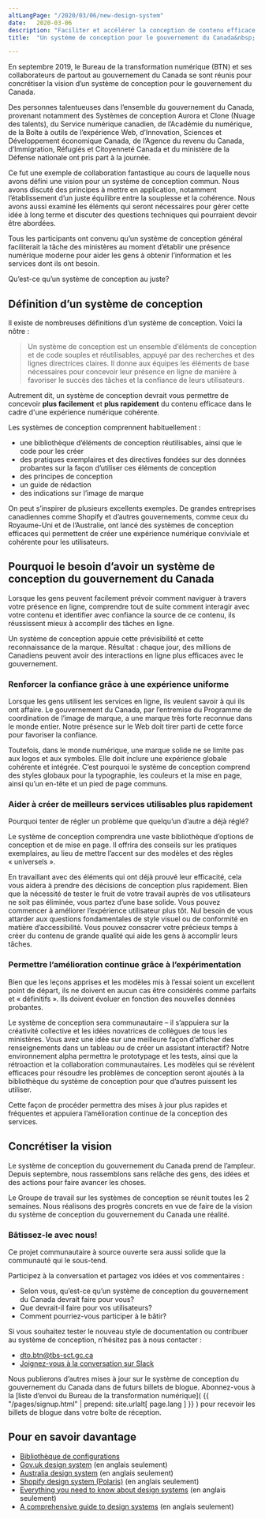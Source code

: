 ```yaml
---
altLangPage: "/2020/03/06/new-design-system"
date:   2020-03-06
description: "Faciliter et accélérer la conception de contenu efficace dans le cadre d'une expérience numérique cohérente."
title:  "Un système de conception pour le gouvernement du Canada&nbsp;: produire plus rapidement un meilleur contenu en ligne"

---
```


En septembre 2019, le Bureau de la transformation numérique (BTN) et ses collaborateurs de partout au gouvernement du Canada se sont réunis pour concrétiser la vision d’un système de conception pour le gouvernement du Canada.

Des personnes talentueuses dans l’ensemble du gouvernement du Canada, provenant notamment des Systèmes de conception Aurora et Clone (Nuage des talents), du Service numérique canadien, de l’Académie du numérique, de la Boîte à outils de l’expérience Web, d’Innovation, Sciences et Développement économique Canada, de l’Agence du revenu du Canada, d’Immigration, Réfugiés et Citoyenneté Canada  et du ministère de la Défense nationale  ont pris part à la journée.

Ce fut une exemple de collaboration fantastique au cours de laquelle nous avons défini une vision pour un système de conception commun. Nous avons discuté des principes à mettre en application, notamment l’établissement d’un juste équilibre entre la souplesse et la cohérence. Nous avons aussi examiné les éléments qui seront nécessaires pour gérer cette idée à long terme et discuter des questions techniques qui pourraient devoir être abordées.

Tous les participants ont convenu qu’un système de conception général faciliterait la tâche des ministères au moment d’établir une présence numérique moderne pour aider les gens à obtenir l’information et les services dont ils ont besoin.

Qu’est-ce qu’un système de conception au juste?

## Définition d’un système de conception

Il existe de nombreuses définitions d’un système de conception. Voici la nôtre&nbsp;:

> Un système de conception est un ensemble d’éléments de conception et de code souples et réutilisables, appuyé par des recherches et des lignes directrices claires. Il donne aux équipes les éléments de base nécessaires pour concevoir leur présence en ligne de manière à favoriser le succès des tâches et la confiance de leurs utilisateurs.

Autrement dit, un système de conception devrait vous permettre de concevoir **plus facilement** et **plus rapidement** du contenu efficace dans le cadre d'une expérience numérique cohérente.

Les systèmes de conception comprennent habituellement&nbsp;:

* une bibliothèque d’éléments de conception réutilisables, ainsi que le code pour les créer
* des pratiques exemplaires et des directives fondées sur des données probantes sur la façon d’utiliser ces éléments de conception
* des principes de conception
* un guide de rédaction
* des indications sur l’image de marque

On peut s’inspirer de plusieurs excellents exemples. De grandes entreprises canadiennes comme Shopify et d’autres gouvernements, comme ceux du Royaume-Uni et de l’Australie, ont lancé des systèmes de conception efficaces qui permettent de créer une expérience numérique conviviale et cohérente pour les utilisateurs.

## Pourquoi le besoin d’avoir un système de conception du gouvernement du Canada

Lorsque les gens peuvent facilement prévoir comment naviguer à travers votre présence en ligne, comprendre tout de suite comment interagir avec votre contenu et identifier avec confiance la source de ce contenu, ils réussissent mieux à accomplir des tâches en ligne.

Un système de conception appuie cette prévisibilité et cette reconnaissance de la marque. Résultat&nbsp;: chaque jour, des millions de Canadiens peuvent avoir des interactions en ligne plus efficaces avec le gouvernement.

### Renforcer la confiance grâce à une expérience uniforme

Lorsque les gens utilisent les services en ligne, ils veulent savoir à qui ils ont affaire. Le gouvernement du Canada, par l’entremise du Programme de coordination de l’image de marque, a une marque très forte reconnue dans le monde entier.  Notre présence sur le Web doit tirer parti de cette force pour favoriser la confiance.

Toutefois, dans le monde numérique, une marque solide ne se limite pas aux logos et aux symboles. Elle doit inclure une expérience globale cohérente et intégrée. C’est pourquoi le système de conception comprend des styles globaux pour la typographie, les couleurs et la mise en page, ainsi qu’un en-tête et un pied de page communs.

### Aider à créer de meilleurs services utilisables plus rapidement

Pourquoi tenter de régler un problème que quelqu’un d’autre a déjà réglé?

Le système de conception comprendra une vaste bibliothèque d’options de conception et de mise en page. Il offrira des conseils sur les pratiques exemplaires, au lieu de mettre l’accent sur des modèles et des règles «&nbsp;universels&nbsp;».

En travaillant avec des éléments qui ont déjà prouvé leur efficacité, cela vous aidera à prendre des décisions de conception plus rapidement. Bien que la nécessité de tester le fruit de votre travail auprès de vos utilisateurs ne soit pas éliminée, vous partez d’une base solide. Vous pouvez commencer à améliorer l’expérience utilisateur plus tôt. Nul besoin de vous attarder aux questions fondamentales de style visuel ou de conformité en matière d’accessibilité. Vous pouvez consacrer votre précieux temps à créer du contenu de grande qualité qui aide les gens à accomplir leurs tâches.

### Permettre l’amélioration continue grâce à l’expérimentation

Bien que les leçons apprises et les modèles mis à l’essai soient un excellent point de départ, ils ne doivent en aucun cas être considérés comme parfaits et «&nbsp;définitifs&nbsp;». Ils doivent évoluer en fonction des nouvelles données probantes.

Le système de conception sera communautaire – il s’appuiera sur la créativité collective et les idées novatrices de collègues de tous les ministères. Vous avez une idée sur une meilleure façon d’afficher des renseignements dans un tableau ou de créer un assistant interactif? Notre environnement alpha permettra le prototypage et les tests, ainsi que la rétroaction et la collaboration communautaires. Les modèles qui se révèlent efficaces pour résoudre les problèmes de conception seront ajoutés à la bibliothèque du système de conception pour que d’autres puissent les utiliser.

Cette façon de procéder permettra des mises à jour plus rapides et fréquentes et appuiera l’amélioration continue de la conception des services.

## Concrétiser la vision

Le système de conception du gouvernement du Canada prend de l’ampleur. Depuis septembre, nous rassemblons sans relâche des gens, des idées et des actions pour faire avancer les choses.

Le Groupe de travail sur les systèmes de conception se réunit toutes les 2 semaines. Nous réalisons des progrès concrets en vue de faire de la vision du système de conception du gouvernement du Canada une réalité.

### Bâtissez-le avec nous!

Ce projet communautaire à source ouverte sera aussi solide que la communauté qui le sous-tend.

Participez à la conversation et partagez vos idées et vos commentaires&nbsp;:
* Selon vous, qu’est-ce qu’un système de conception du gouvernement du Canada devrait faire pour vous?
* Que devrait-il faire pour vos utilisateurs?
* Comment pourriez-vous participer à le bâtir?

Si vous souhaitez tester le nouveau style de documentation ou contribuer au système de conception, n’hésitez pas à nous contacter&nbsp;:
* [dto.btn@tbs-sct.gc.ca](mailto:dto.btn@tbs-sct.gc.ca)
* [Joignez-vous à la conversation sur Slack](https://design-gc-conception.slack.com/join/shared_invite/enQtODE1OTc5Mzg5NzQ4LWQ3MjZjMTdjMjk2ZTZmMTJjYWQ3ZmRiNDYwYjRmN2NjYzQyNjFlNDBlY2FkNWE1ODg2YjExY2QwZmVjN2MwMGM)

Nous publierons d’autres mises à jour sur le système de conception du gouvernement du Canada dans de futurs billets de blogue. Abonnez-vous à la [liste d’envoi du Bureau de la transformation numérique]( {{ "/pages/signup.html" | prepend: site.urlalt[ page.lang ] }} ) pour recevoir les billets de blogue dans votre boîte de réception.

## Pour en savoir davantage

* [Bibliothèque de configurations](https://www.canada.ca/fr/gouvernement/a-propos/systeme-conception/bibliotheque-modeles.html)
* [Gov.uk design system](https://design-system.service.gov.uk/)&nbsp;(en anglais seulement)
* [Australia design system](https://designsystem.gov.au/)&nbsp;(en anglais seulement)
* [Shopify design system (Polaris)](https://polaris.shopify.com/)&nbsp;(en anglais seulement)
* [Everything you need to know about design systems](https://uxdesign.cc/everything-you-need-to-know-about-design-systems-54b109851969)&nbsp;(en anglais seulement)
* [A comprehensive guide to design systems](https://www.invisionapp.com/inside-design/guide-to-design-systems/?utm_campaign=blog&utm_content=1554730300&utm_medium=social&utm_source=twitter)&nbsp;(en anglais seulement)
